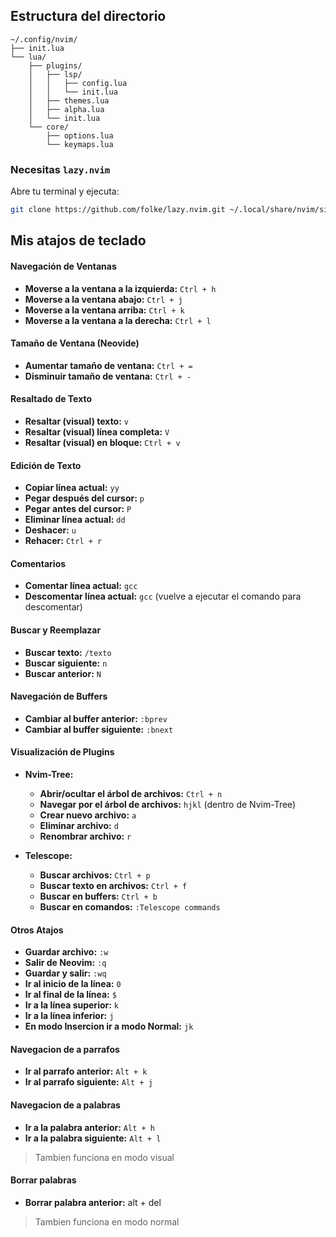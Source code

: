 
## Estructura del directorio

```plaintext
~/.config/nvim/
├── init.lua
└── lua/
    ├── plugins/
    │   ├── lsp/
    │   │   ├── config.lua
    │   │   └── init.lua
    │   ├── themes.lua
    │   ├── alpha.lua
    │   └── init.lua
    └── core/
        ├── options.lua
        └── keymaps.lua

```

### Necesitas `lazy.nvim`


Abre tu terminal y ejecuta:
```bash
git clone https://github.com/folke/lazy.nvim.git ~/.local/share/nvim/site/pack/packer/start/lazy.nvim
```

## Mis atajos de teclado


#### Navegación de Ventanas

- **Moverse a la ventana a la izquierda:** `Ctrl + h`
- **Moverse a la ventana abajo:** `Ctrl + j`
- **Moverse a la ventana arriba:** `Ctrl + k`
- **Moverse a la ventana a la derecha:** `Ctrl + l`

#### Tamaño de Ventana (Neovide)

- **Aumentar tamaño de ventana:** `Ctrl + =`
- **Disminuir tamaño de ventana:** `Ctrl + -`

#### Resaltado de Texto

- **Resaltar (visual) texto:** `v`
- **Resaltar (visual) línea completa:** `V`
- **Resaltar (visual) en bloque:** `Ctrl + v`

#### Edición de Texto

- **Copiar línea actual:** `yy`
- **Pegar después del cursor:** `p`
- **Pegar antes del cursor:** `P`
- **Eliminar línea actual:** `dd`
- **Deshacer:** `u`
- **Rehacer:** `Ctrl + r`

#### Comentarios

- **Comentar línea actual:** `gcc`
- **Descomentar línea actual:** `gcc` (vuelve a ejecutar el comando para descomentar)

#### Buscar y Reemplazar

- **Buscar texto:** `/texto`
- **Buscar siguiente:** `n`
- **Buscar anterior:** `N`

#### Navegación de Buffers

- **Cambiar al buffer anterior:** `:bprev`
- **Cambiar al buffer siguiente:** `:bnext`

#### Visualización de Plugins

- **Nvim-Tree:**
  - **Abrir/ocultar el árbol de archivos:** `Ctrl + n`
  - **Navegar por el árbol de archivos:** `hjkl` (dentro de Nvim-Tree)
  - **Crear nuevo archivo:** `a`
  - **Eliminar archivo:** `d`
  - **Renombrar archivo:** `r`

- **Telescope:**
  - **Buscar archivos:** `Ctrl + p`
  - **Buscar texto en archivos:** `Ctrl + f`
  - **Buscar en buffers:** `Ctrl + b`
  - **Buscar en comandos:** `:Telescope commands`

#### Otros Atajos

- **Guardar archivo:** `:w`
- **Salir de Neovim:** `:q`
- **Guardar y salir:** `:wq`
- **Ir al inicio de la línea:** `0`
- **Ir al final de la línea:** `$`
- **Ir a la línea superior:** `k`
- **Ir a la línea inferior:** `j`
- **En modo Insercion ir a modo Normal:** `jk`

#### Navegacion de a parrafos

- **Ir al parrafo anterior:** `Alt + k`
- **Ir al parrafo siguiente:** `Alt + j`

#### Navegacion de a palabras

- **Ir a la palabra anterior:** `Alt + h`
- **Ir a la palabra siguiente:** `Alt + l`

> Tambien funciona en modo visual

#### Borrar palabras

- **Borrar palabra anterior:** alt + del

> Tambien funciona en modo normal


